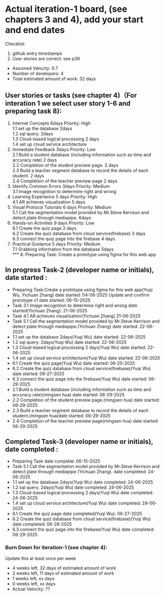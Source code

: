 # Actual iteration-1 board, (see chapters 3 and 4), add your start and end dates 

Checklist: 
1. github entry timestamps
2. User stories are correct: see p39

* Assumed Velocity: 0.7  
* Number of developers: 4
* Total estimated amount of work: 32 days

## User stories or tasks (see chapter 4)（For interation 1 we select user story 1-6 and preparing task 8):
1. Internet Concepts  6days Priority: High  
  1.1 set up the database 2days  
  1.2 sql query. 2days  
  1.3 Cloud-based logical processing 2 days    
  1.4 set up cloud service architecture  
2. Immediate Feedback  3days Priority: Low  
  2.1 Build a student database (including information such as time and accuracy rate) 2 days  
  2.2 Completion of the student preview page. 2 days  
  2.3 Build a teacher segment database to record the details of each student.  2 days  
  2.4 Completion of the teacher preview page 2 days    
3. Identify Common Errors  3days Priority: Medium  
  3.1 Image recognition to determine right and wrong    
4. Learning Experience 5 days Priority: High  
  4.1 AR achieves visualization 5 days  
5. Visual Protocol Tutorials 6 days Priority: Medium  
  5.1 Call the segmentation model provided by Mr.Steve Kerrison and detect plate through mediapipe.  6days        
6. Hands-on Activities 9 days Priority: Low        
  6.1 Create the quiz page 2 days  
  6.2 Create the quiz database from cloud service(firebase) 3 days  
  6.3 connect the quiz page into the firebase 4 days  
7. Practical Guidance 5 days Priority: Medium    
  7.1 Grabbing information from the database 5days    
*** 8. Preparing Task: Create a prototype using figma for this web app  

## In progress  Task-2 (developer name or initials), date started  :

* Preparing Task:Create a prototype using figma for this web app(Yuqi Wu, Yichuan Zhang) date started: 04-06-2025   Update and confirm prorotype v1 date started: 06-15-2025  
* Task 3.1 Image recognition to determine right and wrong date started(Yichuan Zhang): 21-06-2025  
* Task 4.1 AR achieves visualization(Yichuan Zhang) 21-06-2025    
* Task 5.1 Call the segmentation model provided by Mr.Steve Kerrison and detect plate through mediapipe.(Yichuan Zhang) date started: 22-06-2025   
* 1.1 set up the database 2days(Yuqi Wu)  date started: 22-06-2025   
* 1.2 sql query. 2days(Yuqi Wu) date started: 22-06-2025   
* 1.3 Cloud-based logical processing 2 days(Yuqi Wu) date started: 22-06-2025   
* 1.4 set up cloud service architecture(Yuqi Wu) date started: 22-06-2025   
* 6.1 Create the quiz page(Yuqi Wu)  date started: 06-25-2025    
* 6.2 Create the quiz database from cloud service(firebase)(Yuqi Wu) date started: 06-27-2025   
* 6.3 connect the quiz page into the firebase(Yuqi Wu) date started: 06-29-2025  
* 2.1 Build a student database (including information such as time and accuracy rate)(mingsen hua)  date started: 06-29-2025  
* 2.2 Completion of the student preview page.(mingsen hua)  date started: 06-29-2025  
* 2.3 Build a teacher segment database to record the details of each student.(mingsen hua)date started: 06-29-2025  
* 2.4 Completion of the teacher preview page(mingsen hua)  date started: 06-29-2025  

## Completed  Task-3 (developer name or initials), date completed  :
* Preparing Task date complete: 06-15-2025  
* Task 5.1 Call the segmentation model provided by Mr.Steve Kerrison and detect plate through mediapipe (Yichuan Zhang). date completed: 24-06-2025  
* 1.1 set up the database 2days(Yuqi Wu)  date completed: 24-06-2025  
* 1.2 sql query. 2days(Yuqi Wu) date completed: 24-06-2025  
* 1.3 Cloud-based logical processing 2 days(Yuqi Wu) date completed: 24-06-2025  
* 1.4 set up cloud service architecture(Yuqi Wu) date completed: 24-06-2025  
* 6.1 Create the quiz page  date completed(Yuqi Wu): 06-27-2025   
* 6.2 Create the quiz database from cloud service(firebase)(Yuqi Wu)  date completed: 06-28-2025   
* 6.3 connect the quiz page into the firebase(Yuqi Wu)  date completed: 06-29-2025  


### Burn Down for iteration-1 (see chapter 4):
Update this at least once per week
* 4 weeks left, 32 days of estimated amount of work   
* 2 weeks left, 11 days of estimated amount of work   
* 1 weeks left, xx days  
* 0 weeks left, xx days  
* Actual Velocity: ?? 
